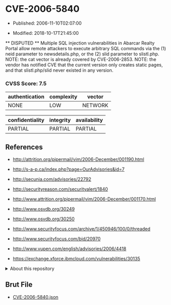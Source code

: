 # CVE-2006-5840

- Published: 2006-11-10T02:07:00

- Modified: 2018-10-17T21:45:00

** DISPUTED **  Multiple SQL injection vulnerabilities in Abarcar Realty Portal allow remote attackers to execute arbitrary SQL commands via the (1) neid parameter to newsdetails.php, or the (2) slid parameter to slistl.php. NOTE: the cat vector is already covered by CVE-2006-2853.  NOTE: the vendor has notified CVE that the current version only creates static pages, and that slistl.php/slid never existed in any version.

### CVSS Score: **7.5**

| authentication | complexity | vector |
| --- | --- | --- |
| NONE | LOW | NETWORK |

| confidentiality | integrity | availability |
| --- | --- | --- |
| PARTIAL | PARTIAL | PARTIAL |

## References

* http://attrition.org/pipermail/vim/2006-December/001190.html

* http://s-a-p.ca/index.php?page=OurAdvisories&id=7

* http://secunia.com/advisories/22792

* http://securityreason.com/securityalert/1840

* http://www.attrition.org/pipermail/vim/2006-December/001170.html

* http://www.osvdb.org/30249

* http://www.osvdb.org/30250

* http://www.securityfocus.com/archive/1/450946/100/0/threaded

* http://www.securityfocus.com/bid/20970

* http://www.vupen.com/english/advisories/2006/4418

* https://exchange.xforce.ibmcloud.com/vulnerabilities/30135

<details>
<summary>About this repository</summary> 

  This repository is part of the project [Live Hack CVE](https://github.com/Live-Hack-CVE). Main website can be found [www.live-hack.org](https://www.live-hack.org) 
  
  Made by [Sn0wAlice](https://github.com/Sn0wAlice) for the people that care about security and need to have a feed of the latest CVEs. Hope you enjoy it, don't forget to star the repo and follow me on [Twitter](https://twitter.com/Sn0wAlice) and [Github](https://github.com/Sn0wAlice). And that is my [personnal website](https://www.alice-snow.me/)

  - [Home Page](https://github.com/Live-Hack-CVE)
  - [Framework](https://github.com/Live-Hack-CVE/cve-framework)
  - [CVE database](https://github.com/Live-Hack-CVE/full_database)
  - [Changelog](https://github.com/Live-Hack-CVE/Changelog)
</details>

## Brut File

* [CVE-2006-5840.json](https://raw.githubusercontent.com/Live-Hack-CVE/full_database/main/cves/2006/CVE-2006-5840.json)

